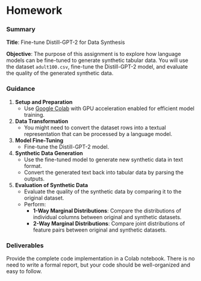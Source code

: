 # Homework

### Summary

**Title**: Fine-tune Distill-GPT-2 for Data Synthesis

**Objective**: The purpose of this assignment is to explore how language models can be fine-tuned to generate synthetic tabular data. You will use the dataset `adult100.csv`, fine-tune the Distill-GPT-2 model, and evaluate the quality of the generated synthetic data.

### **Guidance**

1. **Setup and Preparation**
    - Use [Google Colab](https://colab.research.google.com/) with GPU acceleration enabled for efficient model training.
2. **Data Transformation**
    - You might need to convert the dataset rows into a textual representation that can be processed by a language model.
3. **Model Fine-Tuning**
    - Fine-tune the Distill-GPT-2 model.
4. **Synthetic Data Generation**
    - Use the fine-tuned model to generate new synthetic data in text format.
    - Convert the generated text back into tabular data by parsing the outputs.
5. **Evaluation of Synthetic Data**
    - Evaluate the quality of the synthetic data by comparing it to the original dataset.
    - Perform:
        - **1-Way Marginal Distributions**: Compare the distributions of individual columns between original and synthetic datasets.
        - **2-Way Marginal Distributions**: Compare joint distributions of feature pairs between original and synthetic datasets.

### **Deliverables**

Provide the complete code implementation in a Colab notebook. There is no need to write a formal report, but your code should be well-organized and easy to follow.
